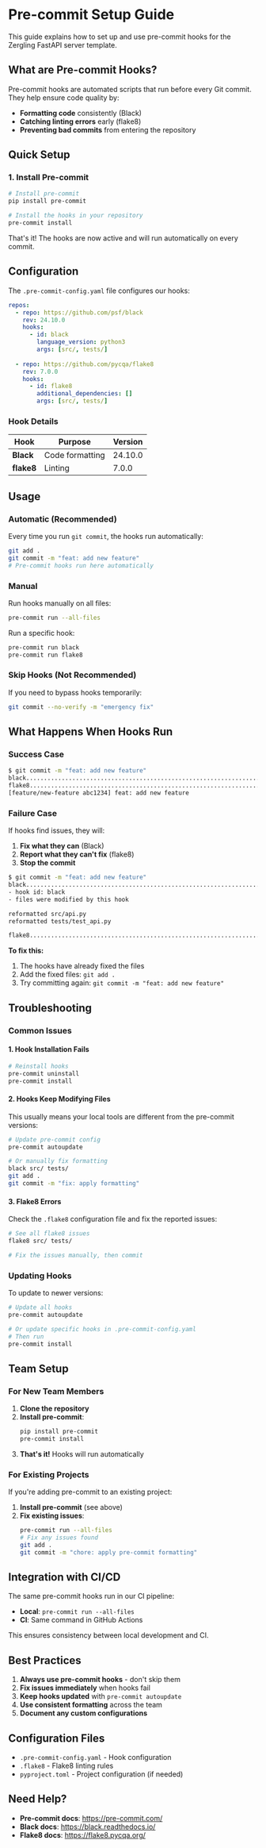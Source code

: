 # Pre-commit Setup Guide

This guide explains how to set up and use pre-commit hooks for the Zergling FastAPI server template.

## What are Pre-commit Hooks?

Pre-commit hooks are automated scripts that run before every Git commit. They help ensure code quality by:
- **Formatting code** consistently (Black)
- **Catching linting errors** early (flake8)
- **Preventing bad commits** from entering the repository

## Quick Setup

### 1. Install Pre-commit

```bash
# Install pre-commit
pip install pre-commit

# Install the hooks in your repository
pre-commit install
```

That's it! The hooks are now active and will run automatically on every commit.

## Configuration

The `.pre-commit-config.yaml` file configures our hooks:

```yaml
repos:
  - repo: https://github.com/psf/black
    rev: 24.10.0
    hooks:
      - id: black
        language_version: python3
        args: [src/, tests/]
  
  - repo: https://github.com/pycqa/flake8
    rev: 7.0.0
    hooks:
      - id: flake8
        additional_dependencies: []
        args: [src/, tests/]
```

### Hook Details

| Hook | Purpose | Version |
|------|---------|---------|
| **Black** | Code formatting | 24.10.0 |
| **flake8** | Linting | 7.0.0 |

## Usage

### Automatic (Recommended)

Every time you run `git commit`, the hooks run automatically:

```bash
git add .
git commit -m "feat: add new feature"
# Pre-commit hooks run here automatically
```

### Manual

Run hooks manually on all files:

```bash
pre-commit run --all-files
```

Run a specific hook:

```bash
pre-commit run black
pre-commit run flake8
```

### Skip Hooks (Not Recommended)

If you need to bypass hooks temporarily:

```bash
git commit --no-verify -m "emergency fix"
```

## What Happens When Hooks Run

### Success Case

```bash
$ git commit -m "feat: add new feature"
black....................................................................Passed
flake8...................................................................Passed
[feature/new-feature abc1234] feat: add new feature
```

### Failure Case

If hooks find issues, they will:
1. **Fix what they can** (Black)
2. **Report what they can't fix** (flake8)
3. **Stop the commit**

```bash
$ git commit -m "feat: add new feature"
black....................................................................Failed
- hook id: black
- files were modified by this hook

reformatted src/api.py
reformatted tests/test_api.py

flake8...................................................................Passed
```

**To fix this:**
1. The hooks have already fixed the files
2. Add the fixed files: `git add .`
3. Try committing again: `git commit -m "feat: add new feature"`

## Troubleshooting

### Common Issues

#### 1. Hook Installation Fails

```bash
# Reinstall hooks
pre-commit uninstall
pre-commit install
```

#### 2. Hooks Keep Modifying Files

This usually means your local tools are different from the pre-commit versions:

```bash
# Update pre-commit config
pre-commit autoupdate

# Or manually fix formatting
black src/ tests/
git add .
git commit -m "fix: apply formatting"
```

#### 3. Flake8 Errors

Check the `.flake8` configuration file and fix the reported issues:

```bash
# See all flake8 issues
flake8 src/ tests/

# Fix the issues manually, then commit
```

### Updating Hooks

To update to newer versions:

```bash
# Update all hooks
pre-commit autoupdate

# Or update specific hooks in .pre-commit-config.yaml
# Then run
pre-commit install
```

## Team Setup

### For New Team Members

1. **Clone the repository**
2. **Install pre-commit**:
   ```bash
   pip install pre-commit
   pre-commit install
   ```
3. **That's it!** Hooks will run automatically

### For Existing Projects

If you're adding pre-commit to an existing project:

1. **Install pre-commit** (see above)
2. **Fix existing issues**:
   ```bash
   pre-commit run --all-files
   # Fix any issues found
   git add .
   git commit -m "chore: apply pre-commit formatting"
   ```

## Integration with CI/CD

The same pre-commit hooks run in our CI pipeline:

- **Local**: `pre-commit run --all-files`
- **CI**: Same command in GitHub Actions

This ensures consistency between local development and CI.

## Best Practices

1. **Always use pre-commit hooks** - don't skip them
2. **Fix issues immediately** when hooks fail
3. **Keep hooks updated** with `pre-commit autoupdate`
4. **Use consistent formatting** across the team
5. **Document any custom configurations**

## Configuration Files

- `.pre-commit-config.yaml` - Hook configuration
- `.flake8` - Flake8 linting rules
- `pyproject.toml` - Project configuration (if needed)

## Need Help?

- **Pre-commit docs**: https://pre-commit.com/
- **Black docs**: https://black.readthedocs.io/
- **Flake8 docs**: https://flake8.pycqa.org/ 